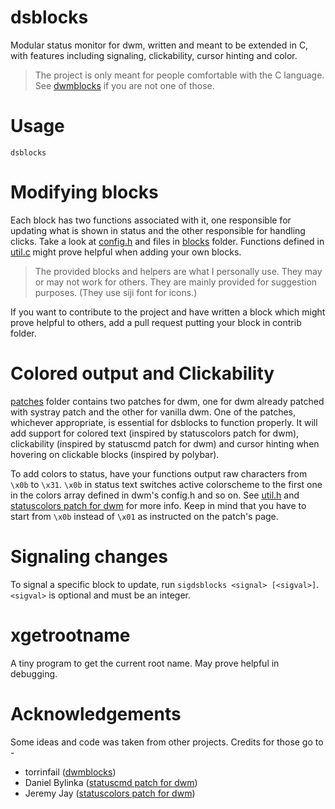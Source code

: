 # dsblocks

Modular status monitor for dwm, written and meant to be extended in C, with
features including signaling, clickability, cursor hinting and color.

> The project is only meant for people comfortable with the C language. See
> [dwmblocks](https://github.com/ashish-yadav11/dwmblocks) if you are not one
> of those.

# Usage

`dsblocks`

# Modifying blocks

Each block has two functions associated with it, one responsible for updating
what is shown in status and the other responsible for handling clicks. Take a
look at [config.h](config.h) and files in [blocks](blocks) folder. Functions
defined in [util.c](util.c) might prove helpful when adding your own blocks.

> The provided blocks and helpers are what I personally use. They may or may
> not work for others. They are mainly provided for suggestion purposes. (They
> use siji font for icons.)

If you want to contribute to the project and have written a block which might
prove helpful to others, add a pull request putting your block in contrib
folder.

# Colored output and Clickability

[patches](patches) folder contains two patches for dwm, one for dwm already
patched with systray patch and the other for vanilla dwm. One of the patches,
whichever appropriate, is essential for dsblocks to function properly. It will
add support for colored text (inspired by statuscolors patch for dwm),
clickability (inspired by statuscmd patch for dwm) and cursor hinting when
hovering on clickable blocks (inspired by polybar).

To add colors to status, have your functions output raw characters from `\x0b`
to `\x31`. `\x0b` in status text switches active colorscheme to the first one in
the colors array defined in dwm's config.h and so on. See [util.h](util.h) and
[statuscolors patch for dwm](https://dwm.suckless.org/patches/statuscolors/)
for more info. Keep in mind that you have to start from `\x0b` instead of `\x01`
as instructed on the patch's page.

# Signaling changes

To signal a specific block to update, run `sigdsblocks <signal> [<sigval>]`.
`<sigval>` is optional and must be an integer.

# xgetrootname

A tiny program to get the current root name. May prove helpful in debugging.

# Acknowledgements

Some ideas and code was taken from other projects. Credits for those go to -

* torrinfail ([dwmblocks](https://github.com/torrinfail/dwmblocks))
* Daniel Bylinka ([statuscmd patch for dwm](https://dwm.suckless.org/patches/statuscmd/))
* Jeremy Jay ([statuscolors patch for dwm](https://dwm.suckless.org/patches/statuscolors/))
